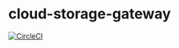 # cloud-storage-gateway

[![CircleCI](https://circleci.com/gh/aautar/cloud-storage-gateway.svg?style=shield)](https://circleci.com/gh/aautar/cloud-storage-gateway)
